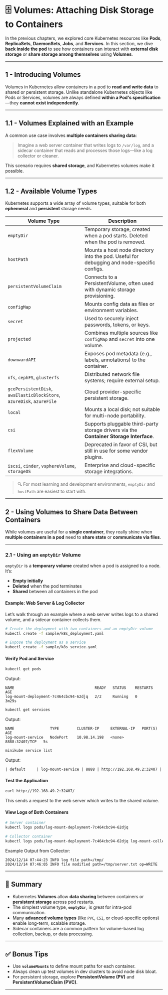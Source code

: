 # 🗄️ Volumes: Attaching Disk Storage to Containers

In the previous chapters, we explored core Kubernetes resources like **Pods**, **ReplicaSets**, **DaemonSets**, **Jobs**, and **Services**. In this section, we dive **back inside the pod** to see how containers can interact with **external disk storage** or **share storage among themselves** using **Volumes**.

---

## 1 - Introducing Volumes

Volumes in Kubernetes allow containers in a pod to **read and write data** to shared or persistent storage. Unlike standalone Kubernetes objects like Pods or Services, volumes are always defined **within a Pod's specification**—they **cannot exist independently**.

---

## 1.1 - Volumes Explained with an Example

A common use case involves **multiple containers sharing data**:

> Imagine a web server container that writes logs to `/var/log`, and a sidecar container that reads and processes those logs—like a log collector or cleaner.

This scenario requires **shared storage**, and Kubernetes volumes make it possible.

---

## 1.2 - Available Volume Types

Kubernetes supports a wide array of volume types, suitable for both **ephemeral** and **persistent** storage needs.

| Volume Type             | Description |
|-------------------------|-------------|
| `emptyDir`              | Temporary storage, created when a pod starts. Deleted when the pod is removed. |
| `hostPath`              | Mounts a host node directory into the pod. Useful for debugging and node-specific configs. |
| `persistentVolumeClaim` | Connects to a PersistentVolume, often used with dynamic storage provisioning. |
| `configMap`             | Mounts config data as files or environment variables. |
| `secret`                | Used to securely inject passwords, tokens, or keys. |
| `projected`             | Combines multiple sources like `configMap` and `secret` into one volume. |
| `downwardAPI`           | Exposes pod metadata (e.g., labels, annotations) to the container. |
| `nfs`, `cephFS`, `glusterfs` | Distributed network file systems; require external setup. |
| `gcePersistentDisk`, `awsElasticBlockStore`, `azureDisk`, `azureFile` | Cloud provider-specific persistent storage. |
| `local`                 | Mounts a local disk; not suitable for multi-node portability. |
| `csi`                   | Supports pluggable third-party storage drivers via the **Container Storage Interface**. |
| `flexVolume`            | Deprecated in favor of CSI, but still in use for some vendor plugins. |
| `iscsi`, `cinder`, `vsphereVolume`, `storageOS` | Enterprise and cloud-specific storage integrations. |

> 🔍 For most learning and development environments, `emptyDir` and `hostPath` are easiest to start with.

---

## 2 - Using Volumes to Share Data Between Containers

While volumes are useful for a **single container**, they really shine when **multiple containers in a pod** need to **share state** or **communicate via files**.

---

### 2.1 - Using an `emptyDir` Volume

`emptyDir` is a **temporary volume** created when a pod is assigned to a node. It’s:

- **Empty initially**
- **Deleted** when the pod terminates
- **Shared** between all containers in the pod

#### Example: Web Server & Log Collector

Let’s walk through an example where a web server writes logs to a shared volume, and a sidecar container collects them.

```sh
# Create the deployment with two containers and an emptyDir volume
kubectl create -f sample/k8s_deployment.yaml

# Expose the deployment as a service
kubectl create -f sample/k8s_service.yaml
```

#### Verify Pod and Service

```sh
kubectl get pods
```

Output:
```
NAME                                    READY   STATUS    RESTARTS   AGE
log-mount-deployment-7c464cbc94-62djq   2/2     Running   0          3m29s
```

```sh
kubectl get services
```

Output:
```
NAME                TYPE        CLUSTER-IP     EXTERNAL-IP   PORT(S)          AGE
log-mount-service   NodePort    10.98.14.198   <none>        8888:32407/TCP   5s
```

```sh
minikube service list
```

Output:
```
| default     | log-mount-service | 8888 | http://192.168.49.2:32407 |
```

#### Test the Application

```sh
curl http://192.168.49.2:32407/
```

This sends a request to the web server which writes to the shared volume.

#### View Logs of Both Containers

```sh
# Server container
kubectl logs pods/log-mount-deployment-7c464cbc94-62djq

# Collector container
kubectl logs pods/log-mount-deployment-7c464cbc94-62djq log-mount-collector
```

Example Output from Collector:
```
2024/12/14 07:44:23 INFO log file path=/tmp/
2024/12/14 07:46:05 INFO file modified path=/tmp/server.txt op=WRITE
```

---

## 📌 Summary

- Kubernetes **Volumes** allow **data sharing** between containers or **persistent storage** across pod restarts.
- The simplest volume type, **`emptyDir`**, is great for intra-pod communication.
- Many **advanced volume types** (like `PVC`, `CSI`, or cloud-specific options) enable long-term, scalable storage.
- Sidecar containers are a common pattern for volume-based log collection, backup, or data processing.

---

## ✅ Bonus Tips

- Use **`volumeMounts`** to define mount paths for each container.
- Always clean up test volumes in dev clusters to avoid node disk bloat.
- For persistent storage, explore **PersistentVolume (PV)** and **PersistentVolumeClaim (PVC)**.

---
